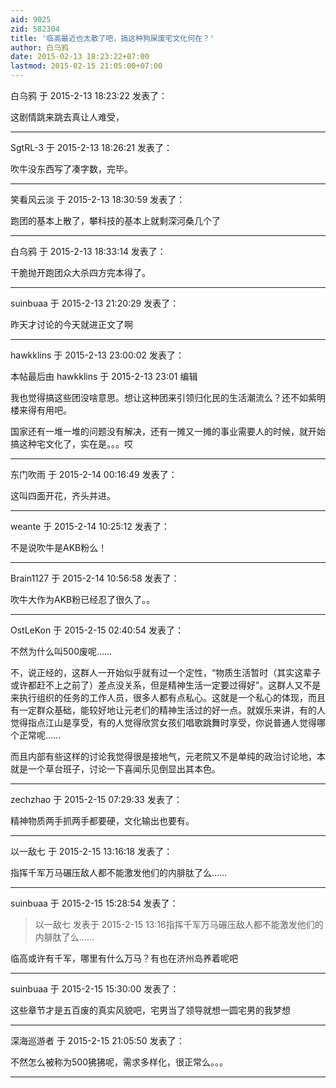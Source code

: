```yaml
---
aid: 9025
zid: 582304
title: '临高最近也太散了吧，搞这种狗屎废宅文化何在？'
author: 白乌鸦
date: 2015-02-13 18:23:22+07:00
lastmod: 2015-02-15 21:05:00+07:00
---
```


白乌鸦 于 2015-2-13 18:23:22 发表了：

这剧情跳来跳去真让人难受，

---------

SgtRL-3 于 2015-2-13 18:26:21 发表了：

吹牛没东西写了凑字数，完毕。

---------

笑看风云淡 于 2015-2-13 18:30:59 发表了：

跑团的基本上散了，攀科技的基本上就剩深河桑几个了

---------

白乌鸦 于 2015-2-13 18:33:14 发表了：

干脆抛开跑团众大杀四方完本得了。

---------

suinbuaa 于 2015-2-13 21:20:29 发表了：

昨天才讨论的今天就进正文了啊

---------

hawkklins 于 2015-2-13 23:00:02 发表了：

本帖最后由 hawkklins 于 2015-2-13 23:01 编辑 

我也觉得搞这些团没啥意思。想让这种团来引领归化民的生活潮流么？还不如紫明楼来得有用吧。

国家还有一堆一堆的问题没有解决，还有一摊又一摊的事业需要人的时候，就开始搞这种宅文化了，实在是。。。哎

---------

东门吹雨 于 2015-2-14 00:16:49 发表了：

这叫四面开花，齐头并进。

---------

weante 于 2015-2-14 10:25:12 发表了：

不是说吹牛是AKB粉么！

---------

Brain1127 于 2015-2-14 10:56:58 发表了：

吹牛大作为AKB粉已经忍了很久了。。

---------

OstLeKon 于 2015-2-15 02:40:54 发表了：

不然为什么叫500废呢……

不，说正经的，这群人一开始似乎就有过一个定性，“物质生活暂时（其实这辈子或许都赶不上之前了）差点没关系，但是精神生活一定要过得好”。这群人又不是来执行组织的任务的工作人员，很多人都有点私心。这就是一个私心的体现，而且有一定群众基础，能较好地让元老们的精神生活过的好一点。就娱乐来讲，有的人觉得指点江山是享受，有的人觉得欣赏女孩们唱歌跳舞时享受，你说普通人觉得哪个正常呢……

而且内部有些这样的讨论我觉得很是接地气，元老院又不是单纯的政治讨论地，本就是一个草台班子，讨论一下喜闻乐见倒显出其本色。

---------

zechzhao 于 2015-2-15 07:29:33 发表了：

精神物质两手抓两手都要硬，文化输出也要有。

---------

以一敌七 于 2015-2-15 13:16:18 发表了：

指挥千军万马碾压敌人都不能激发他们的内腓肽了么……

---------

suinbuaa 于 2015-2-15 15:28:54 发表了：

> 以一敌七 发表于 2015-2-15 13:16指挥千军万马碾压敌人都不能激发他们的内腓肽了么……



临高或许有千军，哪里有什么万马？有也在济州岛养着呢吧

---------

suinbuaa 于 2015-2-15 15:30:00 发表了：

这些章节才是五百废的真实风貌吧，宅男当了领导就想一圆宅男的我梦想

---------

深海巡游者 于 2015-2-15 21:05:50 发表了：

不然怎么被称为500狒狒呢，需求多样化，很正常么。。。

---------

